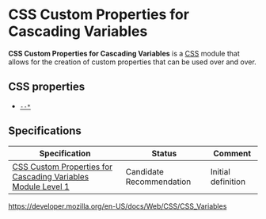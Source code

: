 # CSS Custom Properties for Cascading Variables

**CSS Custom Properties for Cascading Variables** is a [CSS](https://developer.mozilla.org/en-US/docs/Web/CSS) module that allows for the creation of custom properties that can be used over and over.

## CSS properties

- [`--*`](--*)

## Specifications

<table><thead><tr class="header"><th>Specification</th><th>Status</th><th>Comment</th></tr></thead><tbody><tr class="odd"><td><a href="https://www.w3.org/TR/css-variables-1/">CSS Custom Properties for Cascading Variables Module Level 1</a></td><td><span class="spec-cr">Candidate Recommendation</span></td><td>Initial definition</td></tr></tbody></table>

<a href="https://developer.mozilla.org/en-US/docs/Web/CSS/CSS_Variables" class="_attribution-link">https://developer.mozilla.org/en-US/docs/Web/CSS/CSS_Variables</a>
